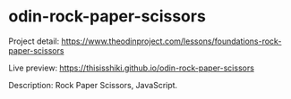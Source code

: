 # odin-rock-paper-scissors
Project detail: https://www.theodinproject.com/lessons/foundations-rock-paper-scissors

Live preview: https://thisisshiki.github.io/odin-rock-paper-scissors

Description: Rock Paper Scissors, JavaScript.
